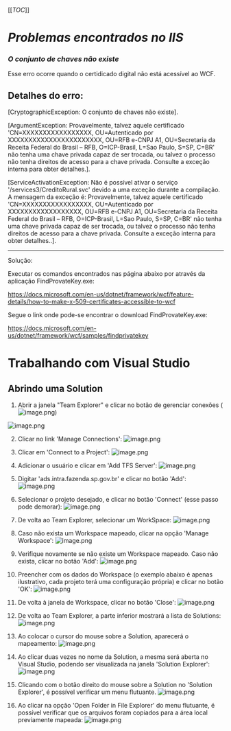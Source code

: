 [[_TOC_]]

# _​Problemas encontrados no IIS_

### _O conjunto de chaves não existe_

Esse erro ocorre quando o certidicado digital não está acessível ao WCF.

## Detalhes do erro:

[CryptographicException: O conjunto de chaves não existe].

[ArgumentException: Provavelmente, talvez aquele certificado 'CN=XXXXXXXXXXXXXXXXX, OU=Autenticado por XXXXXXXXXXXXXXXXXXXXXXX, OU=RFB e-CNPJ A1, OU=Secretaria da Receita Federal do Brasil – RFB, O=ICP-Brasil, L=Sao Paulo, S=SP, C=BR' não tenha uma chave privada capaz de ser trocada, ou talvez o processo não tenha direitos de acesso para a chave privada. Consulte a exceção interna para obter detalhes.].

[ServiceActivationException: Não é possível ativar o serviço '/services3/CreditoRural.svc' devido a uma exceção durante a compilação. A mensagem da exceção é: Provavelmente, talvez aquele certificado 'CN=XXXXXXXXXXXXXXXXX, OU=Autenticado por XXXXXXXXXXXXXXXXXX, OU=RFB e-CNPJ A1, OU=Secretaria da Receita Federal do Brasil – RFB, O=ICP-Brasil, L=Sao Paulo, S=SP, C=BR' não tenha uma chave privada capaz de ser trocada, ou talvez o processo não tenha direitos de acesso para a chave privada. Consulte a exceção interna para obter detalhes..].


____________________________________________________________________________________________________________________________________________________________________________________________________________________________________________________

Solução:

​Executar os comandos encontrados nas página abaixo por através da aplicação FindProvateKey.exe:

https://docs.microsoft.com/en-us/dotnet/framework/wcf/feature-details/how-to-make-x-509-certificates-accessible-to-wcf

Segue o link onde pode-se encontrar o download FindProvateKey.exe​:

https://docs.microsoft.com/en-us/dotnet/framework/wcf/samples/findprivatekey

# Trabalhando com Visual Studio

## Abrindo uma Solution

1) Abrir a janela "Team Explorer" e clicar no botão de gerenciar conexões (![image.png](/.attachments/image-baeb78e3-7162-48b7-9ca3-9bf09f1aef2c.png))

![image.png](/.attachments/image-8698f824-ce64-4cf3-a2be-550bc33e4bcf.png)

2) Clicar no link 'Manage Connections':
![image.png](/.attachments/image-f7dc6473-9b00-48ed-bc42-ae43e5bec3d7.png)

3) Clicar em 'Connect to a Project':
![image.png](/.attachments/image-b3ceed94-d260-4096-b756-38ff3c549f0a.png)

4) Adicionar o usuário e clicar em 'Add TFS Server':
![image.png](/.attachments/image-bbb54c8a-125a-453e-8584-a04b05af8c36.png)

5) Digitar 'ads.intra.fazenda.sp.gov.br' e clicar no botão 'Add':
![image.png](/.attachments/image-1306a3dc-f91d-4997-a7e5-8b607463f15e.png)

6) Selecionar o projeto desejado, e clicar no botão 'Connect' (esse passo pode demorar):
![image.png](/.attachments/image-c58ecbb1-f0d2-49be-90f9-5d1edc173bff.png)

7) De volta ao Team Explorer, selecionar um WorkSpace:
![image.png](/.attachments/image-b3679ea4-7bf3-4c16-8f15-e1a39b9a359f.png)

8) Caso não exista um Workspace mapeado, clicar na opção 'Manage Workspace':
![image.png](/.attachments/image-f2aa69e4-6854-4547-96f2-3e3a4ceb5fbb.png)

9) Verifique novamente se não existe um Workspace mapeado. Caso não exista, clicar no botão 'Add':
![image.png](/.attachments/image-eb0d22c3-c616-492c-9084-d5d77ec46cb4.png)

10) Preencher com os dados do Workspace (o exemplo abaixo é apenas ilustrativo, cada projeto terá uma configuração própria) e clicar no botão 'OK':
![image.png](/.attachments/image-67f07698-bbd5-43d4-acc6-f86119391667.png)

11) De volta à janela de Workspace, clicar no botão 'Close':
![image.png](/.attachments/image-c30cbd1d-5d25-4775-9103-dad5c5258f3e.png)

12) De volta ao Team Explorer, a parte inferior mostrará a lista de Solutions:
![image.png](/.attachments/image-c4655f8c-11d6-4451-bcfc-34e7c5456c9e.png)

13) Ao colocar o cursor do mouse sobre a Solution, aparecerá o mapeamento:
![image.png](/.attachments/image-d54566f8-abd4-4717-bfea-b0d6ab6885bc.png)

14) Ao clicar duas vezes no nome da Solution, a mesma será aberta no Visual Studio, podendo ser visualizada na janela 'Solution Explorer':
![image.png](/.attachments/image-47224fe0-9587-4d73-a91c-ce9352bc01d9.png)

15) Clicando com o botão direito do mouse sobre a Solution no 'Solution Explorer', é possível verificar um menu flutuante. 
![image.png](/.attachments/image-6dea53b6-abe2-420e-95de-8b1a13987bde.png)

16) Ao clicar na opção 'Open Folder in File Explorer' do menu flutuante, é possível verificar que os arquivos foram copiados para a área local previamente mapeada:
![image.png](/.attachments/image-50ac26dc-c9b3-4f18-913c-53cc66696db5.png)
